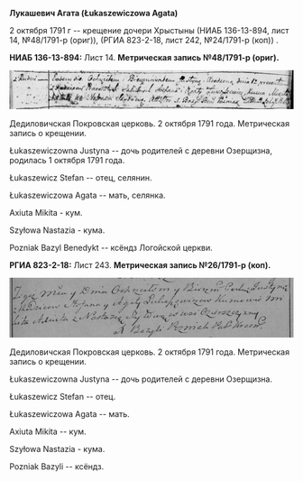 **Лукашевич Агата (Łukaszewiczowa Agata)**

2 октября 1791 г -- крещение дочери Хрыстыны (НИАБ 136-13-894, лист 14,
№48/1791-р (ориг)), (РГИА 823-2-18, лист 242, №24/1791-р (коп)) .

**НИАБ 136-13-894:** Лист 14. **Метрическая запись №48/1791-р (ориг).**

![](./media/ef1b2e87e8e9128feb05ee8ed5a22731a9140109.png)

Дедиловичская Покровская церковь. 2 октября 1791 года. Метрическая
запись о крещении.

Łukaszewiczowna Justyna -- дочь родителей с деревни Озерщизна, родилась
1 октября 1791 года.

Łukaszewicz Stefan -- отец, селянин.

Łukaszewiczowa Agata -- мать, селянка.

Axiuta Mikita - кум.

Szyłowa Nastazia - кума.

Pozniak Bazyl Benedykt -- ксёндз Логойской церкви.

**РГИА 823-2-18:** Лист 243. **Метрическая запись №26/1791-р (коп).**

![](./media/5171e61c351d8344267ce2d14567b7efdabbac06.png)

Дедиловичская Покровская церковь. 2 октября 1791 года. Метрическая
запись о крещении.

Łukaszewiczowna Justyna -- дочь родителей с деревни Озерщизна.

Łukaszewicz Stefan -- отец.

Łukaszewiczowa Agata -- мать.

Axiuta Mikita -- кум.

Szyłowa Nastazia - кума.

Pozniak Bazyli -- ксёндз.
